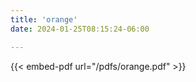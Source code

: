 ```yaml
---
title: 'orange'
date: 2024-01-25T08:15:24-06:00

---
```




{{< embed-pdf url="/pdfs/orange.pdf" >}}
